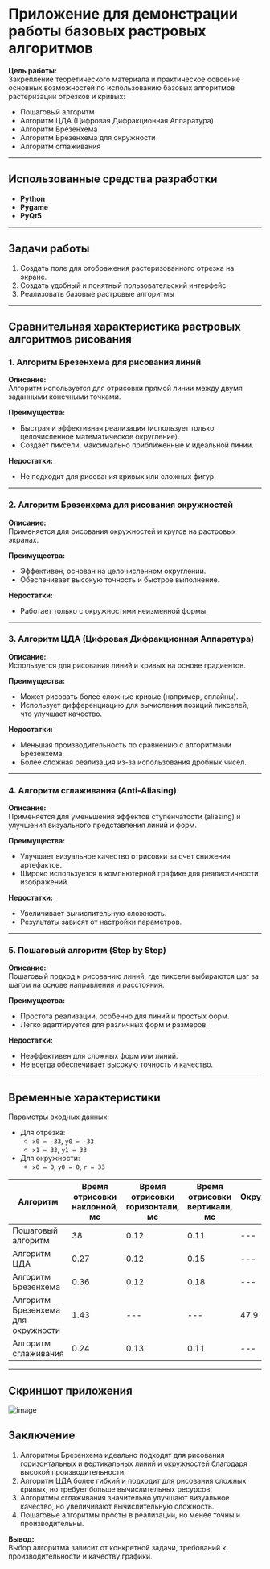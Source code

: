 # Приложение для демонстрации работы базовых растровых алгоритмов
 
**Цель работы:**  
Закрепление теоретического материала и практическое освоение основных возможностей по использованию базовых алгоритмов растеризации отрезков и кривых:  
- Пошаговый алгоритм
- Алгоритм ЦДА (Цифровая Дифракционная Аппаратура)
- Алгоритм Брезенхема
- Алгоритм Брезенхема для окружности
- Алгоритм сглаживания

---

## Использованные средства разработки
- **Python**
- **Pygame**
- **PyQt5**

---

## Задачи работы
1. Создать поле для отображения растеризованного отрезка на экране.
2. Создать удобный и понятный пользовательский интерфейс.
3. Реализовать базовые растровые алгоритмы
   
---

## Сравнительная характеристика растровых алгоритмов рисования

### 1. Алгоритм Брезенхема для рисования линий
**Описание:**  
Алгоритм используется для отрисовки прямой линии между двумя заданными конечными точками.

**Преимущества:**  
- Быстрая и эффективная реализация (использует только целочисленное математическое округление).  
- Создает пиксели, максимально приближенные к идеальной линии.  

**Недостатки:**  
- Не подходит для рисования кривых или сложных фигур.

---

### 2. Алгоритм Брезенхема для рисования окружностей
**Описание:**  
Применяется для рисования окружностей и кругов на растровых экранах.

**Преимущества:**  
- Эффективен, основан на целочисленном округлении.  
- Обеспечивает высокую точность и быстрое выполнение.  

**Недостатки:**  
- Работает только с окружностями неизменной формы.

---

### 3. Алгоритм ЦДА (Цифровая Дифракционная Аппаратура)
**Описание:**  
Используется для рисования линий и кривых на основе градиентов.

**Преимущества:**  
- Может рисовать более сложные кривые (например, сплайны).  
- Использует дифференциацию для вычисления позиций пикселей, что улучшает качество.  

**Недостатки:**  
- Меньшая производительность по сравнению с алгоритмами Брезенхема.  
- Более сложная реализация из-за использования дробных чисел.

---

### 4. Алгоритм сглаживания (Anti-Aliasing)
**Описание:**  
Применяется для уменьшения эффектов ступенчатости (aliasing) и улучшения визуального представления линий и форм.

**Преимущества:**  
- Улучшает визуальное качество отрисовки за счет снижения артефактов.  
- Широко используется в компьютерной графике для реалистичности изображений.  

**Недостатки:**  
- Увеличивает вычислительную сложность.  
- Результаты зависят от настройки параметров.

---

### 5. Пошаговый алгоритм (Step by Step)
**Описание:**  
Пошаговый подход к рисованию линий, где пиксели выбираются шаг за шагом на основе направления и расстояния.

**Преимущества:**  
- Простота реализации, особенно для линий и простых форм.  
- Легко адаптируется для различных форм и размеров.  

**Недостатки:**  
- Неэффективен для сложных форм или линий.  
- Не всегда обеспечивает высокую точность и качество.

---

## Временные характеристики
Параметры входных данных:  
- Для отрезка:  
  - `x0 = -33`, `y0 = -33`  
  - `x1 = 33`, `y1 = 33`  
- Для окружности:  
  - `x0 = 0`, `y0 = 0`, `r = 33`

| Алгоритм                           | Время отрисовки наклонной, мс | Время отрисовки горизонтали, мс | Время отрисовки вертикали, мс | Окружность, мс |
|------------------------------------|-------------------------------|---------------------------------|-------------------------------|----------------|
| Пошаговый алгоритм                 | 38                            | 0.12                            | 0.11                          |---             |
| Алгоритм ЦДА                       | 0.27                          | 0.12                            | 0.15                          |---             |
| Алгоритм Брезенхема                | 0.36                          | 0.12                            | 0.18                          |---             |
| Алгоритм Брезенхема для окружности | 1.43                          | ---                             | ---                           | 47.9           |
| Алгоритм сглаживания               | 0.24                          | 0.13                            | 0.11                          |---             |

---
## Скриншот приложения
![image](https://github.com/user-attachments/assets/7bac2a27-f6e9-4ef0-ace6-871625de0a0b)

## Заключение
1. Алгоритмы Брезенхема идеально подходят для рисования горизонтальных и вертикальных линий и окружностей благодаря высокой производительности.
2. Алгоритм ЦДА более гибкий и подходит для рисования сложных кривых, но требует больше вычислительных ресурсов.
3. Алгоритмы сглаживания значительно улучшают визуальное качество, но увеличивают вычислительную сложность.
4. Пошаговые алгоритмы просты в реализации, но менее точны и производительны.

**Вывод:**  
Выбор алгоритма зависит от конкретной задачи, требований к производительности и качеству графики.
